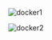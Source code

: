 ![docker1](https://user-images.githubusercontent.com/125658337/223643706-cb57bc7d-212f-4f61-9cb5-09735d50443d.jpg)

![docker2](https://user-images.githubusercontent.com/125658337/223644148-2db263c6-d2fa-4eae-b148-282a1b2100de.jpg)
